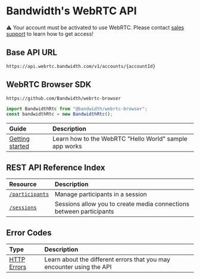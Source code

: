# Bandwidth's WebRTC API
⚠️ Your account must be activated to use WebRTC. Please contact [sales support](https://www.bandwidth.com/talk-to-an-expert/) to learn how to get access!


## Base API URL
`https://api.webrtc.bandwidth.com/v1/accounts/{accountId}`


## WebRTC Browser SDK
`https://github.com/Bandwidth/webrtc-browser`
```javascript
import BandwidthRtc from "@bandwidth/webrtc-browser";
const bandwidthRtc = new BandwidthRtc();
````

| Guide                                               | Description                                                                                                                     |
|:----------------------------------------------------|:--------------------------------------------------------------------------------------------------------------------------------|
| [Getting started](guides/quickstart.md)             | Learn how to the WebRTC "Hello World" sample app works


## REST API Reference Index
| Resource                                        | Description                                                                                       
|:------------------------------------------------|:--------------------------------------------------------------------------------------------------
| [`/participants`](methods/participants/about.md)| Manage participants in a session                                                                  
| [`/sessions`](methods/sessions/about.md)        | Sessions allow you to create media connections between participants                               


## Error Codes
| Type                         | Description                                                           |
|:-----------------------------|:----------------------------------------------------------------------|
| [HTTP Errors](errors.md)     | Learn about the different errors that you may encounter using the API |